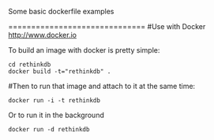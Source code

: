 Some basic dockerfile examples

==============================
#Use with Docker http://www.docker.io

To build an image with docker is pretty simple:

    cd rethinkdb
    docker build -t="rethinkdb" .

#Then to run that image and attach to it at the same time:

    docker run -i -t rethinkdb
    
Or to run it in the background
  
    docker run -d rethinkdb

